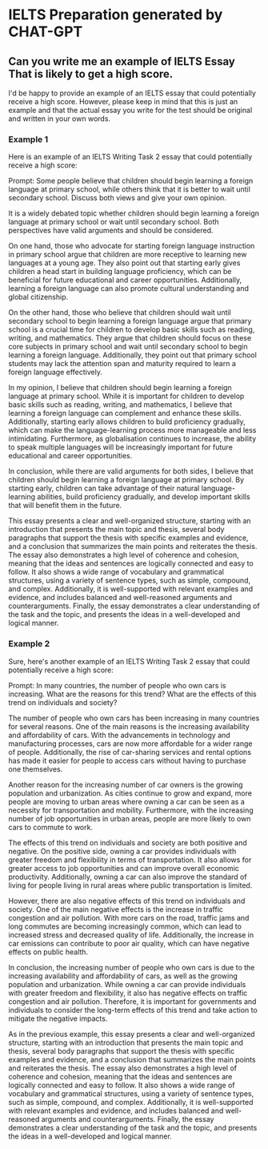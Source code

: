 # IELTS Preparation generated by CHAT-GPT

## Can you write me an example of IELTS Essay That is likely to get a high score.

I'd be happy to provide an example of an IELTS essay that could potentially receive a high score. However, please keep in mind that this is just an example and that the actual essay you write for the test should be original and written in your own words.

### Example 1

Here is an example of an IELTS Writing Task 2 essay that could potentially receive a high score:

Prompt: Some people believe that children should begin learning a foreign language at primary school, while others think that it is better to wait until secondary school. Discuss both views and give your own opinion.

It is a widely debated topic whether children should begin learning a foreign language at primary school or wait until secondary school. Both perspectives have valid arguments and should be considered.

On one hand, those who advocate for starting foreign language instruction in primary school argue that children are more receptive to learning new languages at a young age. They also point out that starting early gives children a head start in building language proficiency, which can be beneficial for future educational and career opportunities. Additionally, learning a foreign language can also promote cultural understanding and global citizenship.

On the other hand, those who believe that children should wait until secondary school to begin learning a foreign language argue that primary school is a crucial time for children to develop basic skills such as reading, writing, and mathematics. They argue that children should focus on these core subjects in primary school and wait until secondary school to begin learning a foreign language. Additionally, they point out that primary school students may lack the attention span and maturity required to learn a foreign language effectively.

In my opinion, I believe that children should begin learning a foreign language at primary school. While it is important for children to develop basic skills such as reading, writing, and mathematics, I believe that learning a foreign language can complement and enhance these skills. Additionally, starting early allows children to build proficiency gradually, which can make the language-learning process more manageable and less intimidating. Furthermore, as globalisation continues to increase, the ability to speak multiple languages will be increasingly important for future educational and career opportunities.

In conclusion, while there are valid arguments for both sides, I believe that children should begin learning a foreign language at primary school. By starting early, children can take advantage of their natural language-learning abilities, build proficiency gradually, and develop important skills that will benefit them in the future.

This essay presents a clear and well-organized structure, starting with an introduction that presents the main topic and thesis, several body paragraphs that support the thesis with specific examples and evidence, and a conclusion that summarizes the main points and reiterates the thesis. The essay also demonstrates a high level of coherence and cohesion, meaning that the ideas and sentences are logically connected and easy to follow. It also shows a wide range of vocabulary and grammatical structures, using a variety of sentence types, such as simple, compound, and complex. Additionally, it is well-supported with relevant examples and evidence, and includes balanced and well-reasoned arguments and counterarguments. Finally, the essay demonstrates a clear understanding of the task and the topic, and presents the ideas in a well-developed and logical manner.

### Example 2

Sure, here's another example of an IELTS Writing Task 2 essay that could potentially receive a high score:

Prompt: In many countries, the number of people who own cars is increasing. What are the reasons for this trend? What are the effects of this trend on individuals and society?

The number of people who own cars has been increasing in many countries for several reasons. One of the main reasons is the increasing availability and affordability of cars. With the advancements in technology and manufacturing processes, cars are now more affordable for a wider range of people. Additionally, the rise of car-sharing services and rental options has made it easier for people to access cars without having to purchase one themselves.

Another reason for the increasing number of car owners is the growing population and urbanization. As cities continue to grow and expand, more people are moving to urban areas where owning a car can be seen as a necessity for transportation and mobility. Furthermore, with the increasing number of job opportunities in urban areas, people are more likely to own cars to commute to work.

The effects of this trend on individuals and society are both positive and negative. On the positive side, owning a car provides individuals with greater freedom and flexibility in terms of transportation. It also allows for greater access to job opportunities and can improve overall economic productivity. Additionally, owning a car can also improve the standard of living for people living in rural areas where public transportation is limited.

However, there are also negative effects of this trend on individuals and society. One of the main negative effects is the increase in traffic congestion and air pollution. With more cars on the road, traffic jams and long commutes are becoming increasingly common, which can lead to increased stress and decreased quality of life. Additionally, the increase in car emissions can contribute to poor air quality, which can have negative effects on public health.

In conclusion, the increasing number of people who own cars is due to the increasing availability and affordability of cars, as well as the growing population and urbanization. While owning a car can provide individuals with greater freedom and flexibility, it also has negative effects on traffic congestion and air pollution. Therefore, it is important for governments and individuals to consider the long-term effects of this trend and take action to mitigate the negative impacts.

As in the previous example, this essay presents a clear and well-organized structure, starting with an introduction that presents the main topic and thesis, several body paragraphs that support the thesis with specific examples and evidence, and a conclusion that summarizes the main points and reiterates the thesis. The essay also demonstrates a high level of coherence and cohesion, meaning that the ideas and sentences are logically connected and easy to follow. It also shows a wide range of vocabulary and grammatical structures, using a variety of sentence types, such as simple, compound, and complex. Additionally, it is well-supported with relevant examples and evidence, and includes balanced and well-reasoned arguments and counterarguments. Finally, the essay demonstrates a clear understanding of the task and the topic, and presents the ideas in a well-developed and logical manner.

